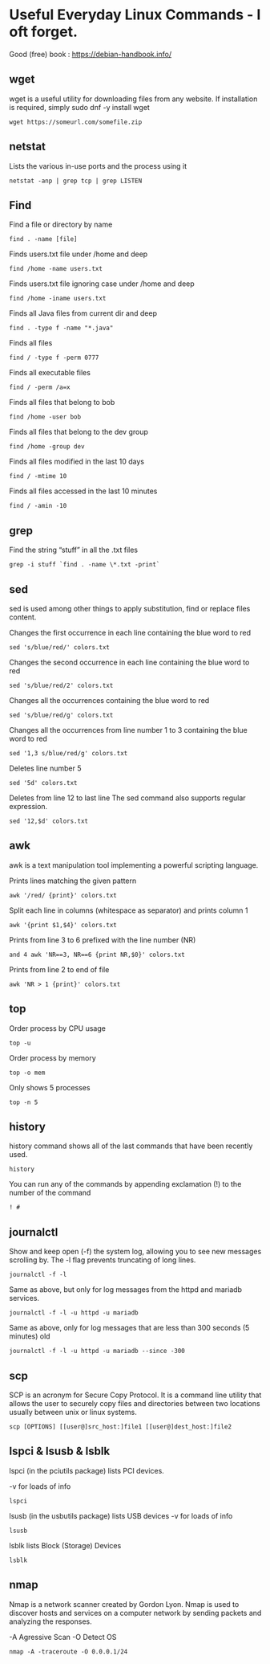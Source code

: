 # Useful Everyday Linux Commands - I oft forget.

Good (free) book : https://debian-handbook.info/

## wget

wget is a useful utility for downloading files from any website. If installation is required, simply
sudo dnf -y install wget
```
wget https://someurl.com/somefile.zip
```
## netstat

Lists the various in-use ports and the process using it
```
netstat -anp | grep tcp | grep LISTEN
```
## Find

Find a file or directory by name
```
find . -name [file]
```
Finds users.txt file under /home and deep
```
find /home -name users.txt
```
Finds users.txt file ignoring case under /home and deep
```
find /home -iname users.txt
```
Finds all Java files from current dir and deep
```
find . -type f -name "*.java"
```
Finds all files
```
find / -type f -perm 0777
```
Finds all executable files
```
find / -perm /a=x
```
Finds all files that belong to bob
```
find /home -user bob
```
Finds all files that belong to the dev group
```
find /home -group dev
```
Finds all files modified in the last 10 days
```
find / -mtime 10
```
Finds all files accessed in the last 10 minutes
```
find / -amin -10
```
## grep

Find the string “stuff” in all the .txt files
```
grep -i stuff `find . -name \*.txt -print`
```
## sed

sed is used among other things to apply substitution,  find or replace  files content.

Changes the first occurrence in each line containing the blue word to red
```
sed 's/blue/red/' colors.txt
```
Changes the second occurrence in each line containing the blue word to red
```
sed 's/blue/red/2' colors.txt
```
Changes all the occurrences containing the blue word to red
```
sed 's/blue/red/g' colors.txt
```
Changes all the occurrences from line number 1 to 3 containing the blue word to red
```
sed '1,3 s/blue/red/g' colors.txt
```
Deletes line number 5
```
sed '5d' colors.txt
```
Deletes from line 12 to last line The sed command also supports regular expression.
```
sed '12,$d' colors.txt
```
## awk

awk is a text manipulation tool implementing a powerful scripting language.

Prints lines matching the given pattern
```
awk '/red/ {print}' colors.txt
```
Split each line in columns (whitespace as separator) and prints column 1
```
awk '{print $1,$4}' colors.txt
```
Prints from line 3 to 6 prefixed with the line number (NR)
```
and 4 awk 'NR==3, NR==6 {print NR,$0}' colors.txt
```
Prints from line 2 to end of file
```
awk 'NR > 1 {print}' colors.txt
```
## top

Order process by CPU usage
```
top -u
```
Order process by memory
```
top -o mem
```
Only shows 5 processes
```
top -n 5
```
## history

history command shows all of the last commands that have been recently used.
```
history
```
You can run any of the commands by appending exclamation (!) to the number of the command
```
! #
```
## journalctl

Show and keep open (-f) the system log, allowing you to see new messages scrolling by. The -l flag prevents truncating of long lines.
```
journalctl -f -l
```
Same as above, but only for log messages from the httpd and mariadb services.
```
journalctl -f -l -u httpd -u mariadb
```
Same as above, only for log messages that are less than 300 seconds (5 minutes) old
```
journalctl -f -l -u httpd -u mariadb --since -300
```
## scp

SCP is an acronym for Secure Copy Protocol. It is a command line utility that allows the user to securely copy files and directories between two locations usually between unix or linux systems.
```
scp [OPTIONS] [[user@]src_host:]file1 [[user@]dest_host:]file2
```

## lspci & lsusb & lsblk

lspci (in the pciutils package) lists PCI devices.

-v for loads of info
```
lspci
```
lsusb (in the usbutils package) lists USB devices
-v for loads of info
```
lsusb
```
lsblk lists Block (Storage) Devices
```
lsblk
```
## nmap

Nmap is a network scanner created by Gordon Lyon. Nmap is used to discover hosts and services on a computer network by sending packets and analyzing the responses.

-A Agressive Scan -O Detect OS
```
nmap -A -traceroute -O 0.0.0.1/24
```
